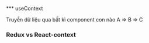 *** useContext

Truyền dữ liệu qua bất kì component con nào A => B => C


### Redux vs React-context
